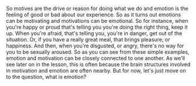 So motives are the drive or reason for doing what we do and emotion is the
feeling of good or bad about our experience. So as it turns out emotions can be
motivating and motivations can be emotional. So for instance, when you're happy
or proud that's telling you you're doing the right thing, keep it up. When
you're afraid, that's telling you, you're in danger, get out of the situation.
Or, if you have a really great meal, that brings pleasure, or happiness. And
then, when you're disgusted, or angry, there's no way for you to be sexually
aroused. So as you can see from these simple examples, emotion and motivation
can be closely connected to one another. As we'll see later on in the lesson,
this is often because the brain structures involved in motivation and emotion
are often nearby. But for now, let's just move on to the question, what is
emotion?

